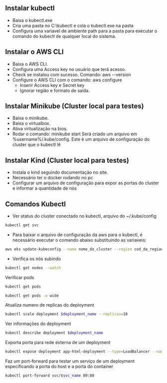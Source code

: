 ## Instalar kubectl
- Baixa o kubectl.exe
- Cria uma pasta no C:\kubectl e cola o kubectl.exe na pasta
- Configura uma variavel de ambiente path para a pasta para executar o comando do kubectl de qualquer local do sistema.

## Instalar o AWS CLI
- Baixa o AWS CLI.
- Configura uma Access key no usuário que terá acesso.
- Check se instalou com sucesso. Comando: aws --version
- Configure o AWS CLI com o comando: aws configure
    - Inserir Access key e Secret key
    - Ignorar região e formato de saída.

## Instalar Minikube (Cluster local para testes)
- Baixa o minikube.
- Baixa o virtualbox.
- Ativa virtualização na bios.
- Rodar o comando: minikube start
Será criado um arquivo em %username%/.kube/config. 
    Este é um arquivo de configuração do cluster que o kubectl lê

## Instalar Kind (Cluster local para testes)
- Instala o kind seguindo documentação no site.
- Necessário ter o docker rodando no pc
- Configurar um arquivo de configuração para expor as portas do cluster e informar a quantidade de nós

## Comandos Kubectl
- Ver status do cluster conectado no kubectl, arquivo do ~/.kube/config
```bash
kubectl get svc
```

- Para baixar o arquivo de configuração da aws para o kubectl, é necessário executar o comando abaixo substituindo as variaveis:
```bash
aws eks update-kubeconfig --name nome_do_cluster --region cod_da_regiao
```

- Verifica os nós subindo
```bash
kubectl get nodes --watch
```

Verificar pods
```bash
kubectl get pods
```
```bash
kubectl get pods -o wide
```

Atualiza numero de replicas do deployment
```bash
kubectl scale deployment $deployment_name --replicas=10
```

Ver informações do deployment
```bash
kubectl describe deployment $deployment_name
```

Exporta porta para rede externa de um deployment
```bash
kubectl expose deployment app-html-deployment --type=LoadBalancer --name=app-html --port=80
```

Faz um port-forward para testar um serviço de um deployment especificando a porta do host e a porta do container
```bash
kubectl port-forward svc/$svc_name 80:80
```